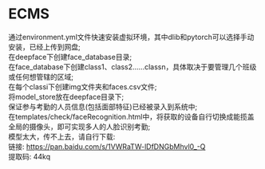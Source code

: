 # ECMS
通过environment.yml文件快速安装虚拟环境，其中dlib和pytorch可以选择手动安装，已经上传到网盘;  
在deepface下创建face_database目录;  
在face_database下创建class1、class2......classn，具体取决于要管理几个班级或任何想管辖的区域;  
在每个classi下创建img文件夹和faces.csv文件;  
将model_store放在deepface目录下;  
保证参与考勤的人员信息(包括面部特征)已经被录入到系统中;  
在templates/check/faceRecognition.html中，将获取的设备自行切换成能揽盖全局的摄像头，即可实现多人的人脸识别考勤;  
模型太大，传不上去，请自行下载:  
链接: https://pan.baidu.com/s/1VWRaTW-lDfDNGbMhvl0_-Q   
提取码: 44kq 
